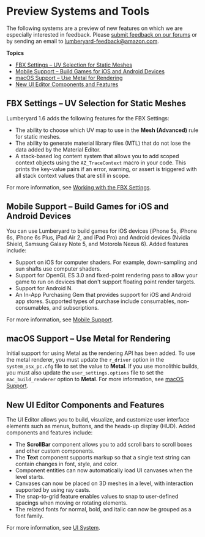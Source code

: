 # Preview Systems and Tools<a name="lumberyard-v1.6-preview-systems"></a>

The following systems are a preview of new features on which we are especially interested in feedback. Please [submit feedback on our forums](http://gamedev.amazon.com/forums) or by sending an email to lumberyard-feedback@amazon.com.

**Topics**
+ [FBX Settings – UV Selection for Static Meshes](#lumberyard-v1.6-preview-system-fbx-importer)
+ [Mobile Support – Build Games for iOS and Android Devices](#lumberyard-v1.6-preview-system-mobile)
+ [macOS Support – Use Metal for Rendering](#lumberyard-v1.6-preview-system-osx)
+ [New UI Editor Components and Features](#lumberyard-v1.6-preview-system-ui-system)

## FBX Settings – UV Selection for Static Meshes<a name="lumberyard-v1.6-preview-system-fbx-importer"></a>

Lumberyard 1.6 adds the following features for the FBX Settings:
+ The ability to choose which UV map to use in the **Mesh (Advanced)** rule for static meshes.
+ The ability to generate material library files (MTL) that do not lose the data added by the Material Editor.
+ A stack-based log content system that allows you to add scoped context objects using the `AZ_TraceContext` macro in your code. This prints the key-value pairs if an error, warning, or assert is triggered with all stack context values that are still in scope.

For more information, see [Working with the FBX Settings](https://docs.aws.amazon.com/lumberyard/latest/userguide/char-fbx-importer.html).

## Mobile Support – Build Games for iOS and Android Devices<a name="lumberyard-v1.6-preview-system-mobile"></a>

You can use Lumberyard to build games for iOS devices (iPhone 5s, iPhone 6s, iPhone 6s Plus, iPad Air 2, and iPad Pro) and Android devices (Nvidia Shield, Samsung Galaxy Note 5, and Motorola Nexus 6). Added features include:
+ Support on iOS for computer shaders. For example, down-sampling and sun shafts use computer shaders.
+ Support for OpenGL ES 3.0 and fixed-point rendering pass to allow your game to run on devices that don't support floating point render targets.
+ Support for Android N.
+ An In-App Purchasing Gem that provides support for iOS and Android app stores. Supported types of purchase include consumables, non-consumables, and subscriptions.

For more information, see [Mobile Support](https://docs.aws.amazon.com/lumberyard/latest/userguide/mobile-support-intro.html).

## macOS Support – Use Metal for Rendering<a name="lumberyard-v1.6-preview-system-osx"></a>

Initial support for using Metal as the rendering API has been added. To use the metal renderer, you must update the `r_driver` option in the `system_osx_pc.cfg` file to set the value to **Metal**. If you use monolithic builds, you must also update the `user_settings.options` file to set the `mac_build_renderer` option to **Metal**. For more information, see [macOS Support](https://docs.aws.amazon.com/lumberyard/latest/userguide/osx-intro.html).

## New UI Editor Components and Features<a name="lumberyard-v1.6-preview-system-ui-system"></a>

The UI Editor allows you to build, visualize, and customize user interface elements such as menus, buttons, and the heads-up display (HUD). Added components and features include:
+ The **ScrollBar** component allows you to add scroll bars to scroll boxes and other custom components.
+ The **Text** component supports markup so that a single text string can contain changes in font, style, and color.
+ Component entities can now automatically load UI canvases when the level starts.
+ Canvases can now be placed on 3D meshes in a level, with interaction supported by using ray casts.
+ The snap-to-grid feature enables values to snap to user-defined spacings when moving or rotating elements.
+ The related fonts for normal, bold, and italic can now be grouped as a font family.

For more information, see [UI System](https://docs.aws.amazon.com/lumberyard/latest/userguide/ui-editor-intro.html).
